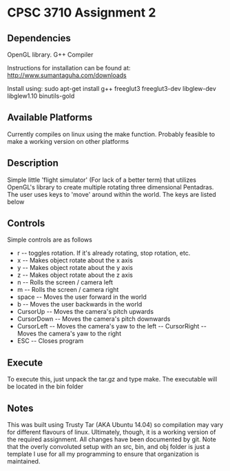 CPSC 3710 Assignment 2
==============================================

Dependencies
---------------------------------------------
OpenGL library. 
G++ Compiler

Instructions for installation can be found at:
http://www.sumantaguha.com/downloads

Install using:
sudo apt-get install g++ freeglut3 freeglut3-dev libglew-dev libglew1.10 binutils-gold

Available Platforms
---------------------------------------------
Currently compiles on linux using the make function. Probably feasible
to make a working version on other platforms

Description
---------------------------------------------
Simple little 'flight simulator' (For lack of a better term) that utilizes OpenGL's library
to create multiple rotating three dimensional Pentadras. The user uses keys to 'move' around
within the world. The keys are listed below

Controls
------------------------------------------------
Simple controls are as follows

- r -- toggles rotation. If it's already rotating, stop rotation, etc.
- x -- Makes object rotate about the x axis
- y -- Makes object rotate about the y axis
- z -- Makes object rotate about the z axis
- n -- Rolls the screen / camera left
- m -- Rolls the screen / camera right
- space -- Moves the user forward in the world
- b -- Moves the user backwards in the world
- CursorUp -- Moves the camera's pitch upwards
- CursorDown -- Moves the camera's pitch downwards
- CursorLeft -- Moves the camera's yaw to the left
-- CursorRight -- Moves the camera's yaw to the right
- ESC -- Closes program

Execute
-----------------------------------------------------
To execute this, just unpack the tar.gz and type make. The executable
will be located in the bin folder

Notes
-----------------------------------------------------------
This was built using Trusty Tar (AKA Ubuntu 14.04) so compilation may
vary for different flavours of linux. Ultimately, though, it is a working
version of the required assignment. All changes have been documented by
git. Note that the overly convoluted setup with an src, bin, and obj
folder is just a template I use for all my programming to ensure that
organization is maintained.
